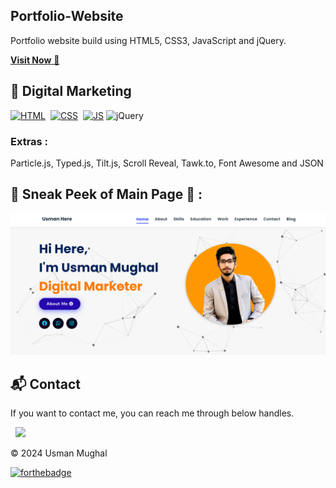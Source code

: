 ## Portfolio-Website
Portfolio website build using HTML5, CSS3, JavaScript and jQuery.

<a href="https://usmanmughal.me/" target="_blank">**Visit Now** 🚀</a>


## 📌 Digital Marketing
[![HTML](https://img.shields.io/badge/html5%20-%23E34F26.svg?&style=for-the-badge&logo=html5&logoColor=white)](https://github.com/jigar-sable/Portfolio-Website/search?l=html)&nbsp;
[![CSS](https://img.shields.io/badge/css3%20-%231572B6.svg?&style=for-the-badge&logo=css3&logoColor=white)](https://github.com/jigar-sable/Portfolio-Website/search?l=css)&nbsp;
[![JS](https://img.shields.io/badge/javascript%20-%23323330.svg?&style=for-the-badge&logo=javascript&logoColor=%23F7DF1E)](https://github.com/jigar-sable/Portfolio-Website/search?l=javascript)
<img alt="jQuery" src="https://img.shields.io/badge/jquery-%230769AD.svg?style=for-the-badge&logo=jquery&logoColor=white"/>

### Extras : 
Particle.js, Typed.js, Tilt.js, Scroll Reveal, Tawk.to, Font Awesome and JSON

## 📌 Sneak Peek of Main Page 🙈 :
![mockup720](mainpage.png)



<h2>📬 Contact</h2>


If you want to contact me, you can reach me through below handles.

&nbsp;&nbsp;<a href="https://www.instagram.com/g._usman_here/?next=%2F"><img src="https://www.felberpr.com/wp-content/uploads/linkedin-logo.png" width="30"></img></a>

© 2024 Usman Mughal


[![forthebadge](https://forthebadge.com/images/badges/built-with-love.svg)](https://forthebadge.com)
